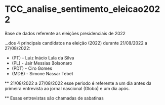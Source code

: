 # TCC_analise_sentimento_eleicao2022

Base de dados referente as eleições presidenciais de 2022

...dos 4 principais candidatos na eleição (2022) durante 21/08/2022 a 27/08/2022:

* (PT)  - Luiz Inácio Lula da Silva 
* (PL)  - Jair Messias Bolsonaro
* (PDT) - Ciro Gomes
* (MDB) - Simone Nassar Tebet

** 21/08/2022 a 27/08/2022 esse periodo é referente a um dia antes da primeira entrevista ao jornal nascional (Globo) e um dia após.

** Essas entrevistas são chamadas de sabatinas
